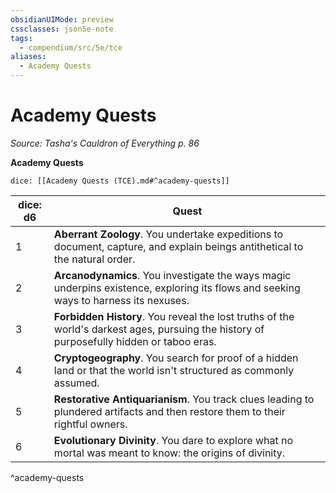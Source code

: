 ```yaml
---
obsidianUIMode: preview
cssclasses: json5e-note
tags:
  - compendium/src/5e/tce
aliases:
  - Academy Quests
---
```

# Academy Quests
*Source: Tasha's Cauldron of Everything p. 86* 

**Academy Quests**

`dice: [[Academy Quests (TCE).md#^academy-quests]]`

| dice: d6 | Quest |
|----------|-------|
| 1 | **Aberrant Zoology**. You undertake expeditions to document, capture, and explain beings antithetical to the natural order. |
| 2 | **Arcanodynamics**. You investigate the ways magic underpins existence, exploring its flows and seeking ways to harness its nexuses. |
| 3 | **Forbidden History**. You reveal the lost truths of the world's darkest ages, pursuing the history of purposefully hidden or taboo eras. |
| 4 | **Cryptogeography**. You search for proof of a hidden land or that the world isn't structured as commonly assumed. |
| 5 | **Restorative Antiquarianism**. You track clues leading to plundered artifacts and then restore them to their rightful owners. |
| 6 | **Evolutionary Divinity**. You dare to explore what no mortal was meant to know: the origins of divinity. |
^academy-quests
